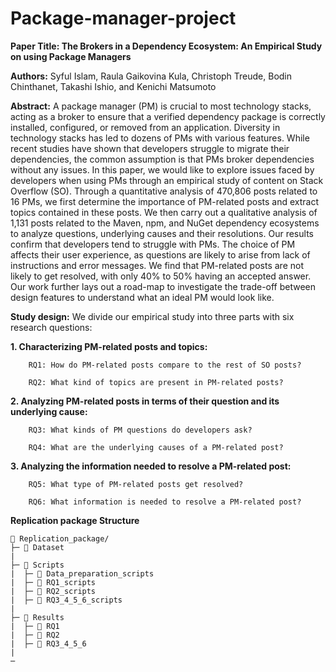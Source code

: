 # Package-manager-project
**Paper Title: The Brokers in a Dependency Ecosystem: An Empirical Study on using Package Managers**


**Authors:** Syful Islam, Raula Gaikovina Kula, Christoph Treude, Bodin Chinthanet, Takashi Ishio, and Kenichi Matsumoto 


**Abstract:** A package manager (PM) is crucial to most technology stacks, acting as a broker to ensure that a verified dependency package is correctly installed, configured, or removed from an application.
Diversity in technology stacks has led to dozens of PMs with various features.
While recent studies have shown that developers struggle to migrate their dependencies, the common assumption is that PMs broker dependencies without any issues. 
In this paper, we would like to explore issues faced by developers when using PMs through an empirical study of content on Stack Overflow (SO).
Through a quantitative analysis of 470,806  posts related to 16 PMs, we first determine the importance of PM-related posts and extract topics contained in these posts.
We then carry out a qualitative analysis of 1,131 posts related to the Maven, npm, and NuGet dependency ecosystems to analyze questions, underlying causes and their resolutions.
Our results confirm that developers tend to struggle with PMs.
The choice of PM affects their user experience, as questions are likely to arise from lack of instructions and error messages.
We find that PM-related posts are not likely to get resolved, with only 40\% to 50\% having an accepted answer.
Our work further lays out a road-map to investigate the trade-off between design features to understand what an ideal PM would look like.

**Study design:**
We divide our empirical study into three parts with six research questions:

**1. Characterizing PM-related posts and topics:**


        RQ1: How do PM-related posts compare to the rest of SO posts?
        
        RQ2: What kind of topics are present in PM-related posts?
        
        
**2. Analyzing PM-related posts in terms of their question and its underlying cause:**


        RQ3: What kinds of PM questions do developers ask?
        
        RQ4: What are the underlying causes of a PM-related post?
        
        
**3. Analyzing the information needed to resolve a PM-related post:**


        RQ5: What type of PM-related posts get resolved?
        
        RQ6: What information is needed to resolve a PM-related post?
        


**Replication package Structure**
```
📁 Replication_package/
├─ 📁 Dataset
|
├─ 📁 Scripts
|  ├─ 📁 Data_preparation_scripts
|  ├─ 📁 RQ1_scripts
|  ├─ 📁 RQ2_scripts
|  ├─ 📁 RQ3_4_5_6_scripts
|
├─ 📁 Results
|  ├─ 📁 RQ1
|  ├─ 📁 RQ2
|  ├─ 📁 RQ3_4_5_6 
|
─

```
